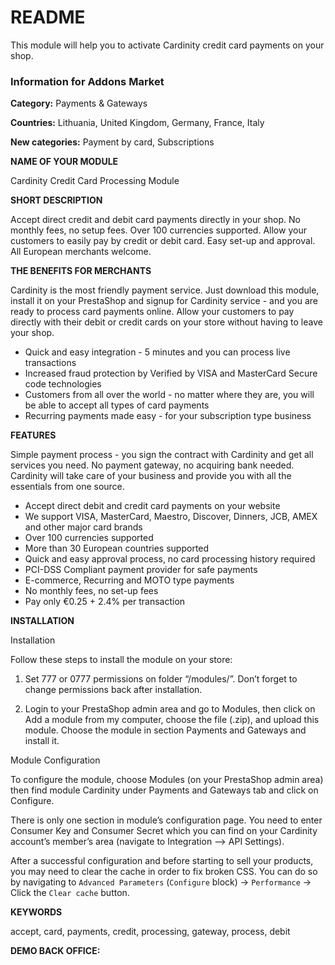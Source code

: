 # README #

This module will help you to activate Cardinity credit card payments on your shop.

### Information for Addons Market ###

**Category:** Payments & Gateways

**Countries:** Lithuania, United Kingdom, Germany, France, Italy

**New categories:** Payment by card, Subscriptions

**NAME OF YOUR MODULE**

Cardinity Credit Card Processing Module


**SHORT DESCRIPTION**

Accept direct credit and debit card payments directly in your shop. No monthly fees, no setup fees. Over 100 currencies supported. Allow your customers to easily pay by credit or debit card. Easy set-up and approval. All European merchants welcome.


**THE BENEFITS FOR MERCHANTS**

Cardinity is the most friendly payment service. Just download this module, install it on your PrestaShop and signup for Cardinity service - and you are ready to process card payments online. Allow your customers to pay directly with their debit or credit cards on your store without having to leave your shop.

* Quick and easy integration - 5 minutes and you can process live transactions
* Increased fraud protection by Verified by VISA and MasterCard Secure code technologies
* Customers from all over the world - no matter where they are, you will be able to accept all types of card payments
* Recurring payments made easy - for your subscription type business
 


**FEATURES**

Simple payment process - you sign the contract with Cardinity and get all services you need. No payment gateway, no acquiring bank needed. Cardinity will take care of your business and provide you with all the essentials from one source.

* Accept direct debit and credit card payments on your website
* We support VISA, MasterCard, Maestro, Discover, Dinners, JCB, AMEX and other major card brands
* Over 100 currencies supported
* More than 30 European countries supported
* Quick and easy approval process, no card processing history required
* PCI-DSS Compliant payment provider for safe payments
* E-commerce, Recurring and MOTO type payments
* No monthly fees, no set-up fees
* Pay only €0.25 + 2.4% per transaction


**INSTALLATION**

Installation

Follow these steps to install the module on your store:
1. Set 777 or 0777 permissions on folder “/modules/”.
Don’t forget to change permissions back after installation.
 
2. Login to your PrestaShop admin area and go to Modules, then click on Add a module from my computer, choose the file (.zip), and upload this module. Choose the module in section Payments and Gateways and install it.
 
Module Configuration

To configure the module, choose Modules (on your PrestaShop admin area) then find module Cardinity under Payments and Gateways tab and click on Configure.
 
There is only one section in module’s configuration page. You need to enter Consumer Key and Consumer Secret which you can find on your Cardinity account’s member’s area (navigate to Integration --> API Settings).

After a successful configuration and before starting to sell your products, you may need to clear the cache in order to fix broken CSS. You can do so by navigating to `Advanced Parameters` (`Configure` block) -> `Performance` -> Click the `Clear cache` button.

**KEYWORDS**

accept, card, payments, credit, processing, gateway, process, debit


**DEMO BACK OFFICE:**

